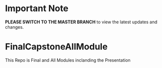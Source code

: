 # Important Note

**PLEASE SWITCH TO THE MASTER BRANCH** to view the latest updates and changes.
# FinalCapstoneAllModule
This Repo is Final and All Modules inclanding the Presentation
